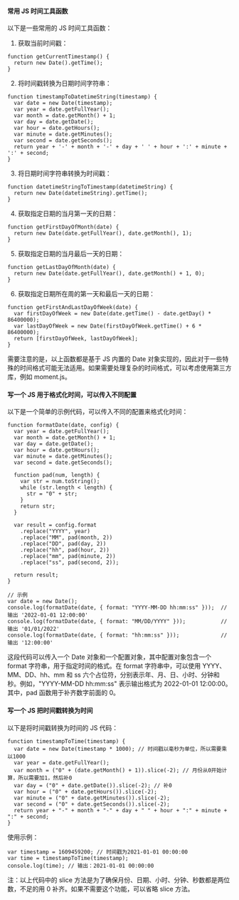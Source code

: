 #### 常用 JS 时间工具函数

以下是一些常用的 JS 时间工具函数：

1. 获取当前时间戳：

```
function getCurrentTimestamp() {
  return new Date().getTime();
}
```

2. 将时间戳转换为日期时间字符串：

```
function timestampToDatetimeString(timestamp) {
  var date = new Date(timestamp);
  var year = date.getFullYear();
  var month = date.getMonth() + 1;
  var day = date.getDate();
  var hour = date.getHours();
  var minute = date.getMinutes();
  var second = date.getSeconds();
  return year + '-' + month + '-' + day + ' ' + hour + ':' + minute + ':' + second;
}
```

3. 将日期时间字符串转换为时间戳：

```
function datetimeStringToTimestamp(datetimeString) {
  return new Date(datetimeString).getTime();
}
```

4. 获取指定日期的当月第一天的日期：

```
function getFirstDayOfMonth(date) {
  return new Date(date.getFullYear(), date.getMonth(), 1);
}
```

5. 获取指定日期的当月最后一天的日期：

```
function getLastDayOfMonth(date) {
  return new Date(date.getFullYear(), date.getMonth() + 1, 0);
}
```

6. 获取指定日期所在周的第一天和最后一天的日期：

```
function getFirstAndLastDayOfWeek(date) {
  var firstDayOfWeek = new Date(date.getTime() - date.getDay() * 86400000);
  var lastDayOfWeek = new Date(firstDayOfWeek.getTime() + 6 * 86400000);
  return [firstDayOfWeek, lastDayOfWeek];
}
```

需要注意的是，以上函数都是基于 JS 内置的 Date 对象实现的，因此对于一些特殊的时间格式可能无法适用。如果需要处理复杂的时间格式，可以考虑使用第三方库，例如 moment.js。

#### 写一个 JS 用于格式化时间，可以传入不同配置

以下是一个简单的示例代码，可以传入不同的配置来格式化时间：

```
function formatDate(date, config) {
  var year = date.getFullYear();
  var month = date.getMonth() + 1;
  var day = date.getDate();
  var hour = date.getHours();
  var minute = date.getMinutes();
  var second = date.getSeconds();

  function pad(num, length) {
    var str = num.toString();
    while (str.length < length) {
      str = "0" + str;
    }
    return str;
  }

  var result = config.format
    .replace("YYYY", year)
    .replace("MM", pad(month, 2))
    .replace("DD", pad(day, 2))
    .replace("hh", pad(hour, 2))
    .replace("mm", pad(minute, 2))
    .replace("ss", pad(second, 2));

  return result;
}

// 示例
var date = new Date();
console.log(formatDate(date, { format: "YYYY-MM-DD hh:mm:ss" }));  // 输出 '2022-01-01 12:00:00'
console.log(formatDate(date, { format: "MM/DD/YYYY" }));           // 输出 '01/01/2022'
console.log(formatDate(date, { format: "hh:mm:ss" }));             // 输出 '12:00:00'
```

这段代码可以传入一个 Date 对象和一个配置对象，其中配置对象包含一个 format 字符串，用于指定时间的格式。在 format 字符串中，可以使用 YYYY、MM、DD、hh、mm 和 ss 六个占位符，分别表示年、月、日、小时、分钟和秒。例如，"YYYY-MM-DD hh:mm:ss" 表示输出格式为 2022-01-01 12:00:00。其中，pad 函数用于补齐数字前面的 0。

#### 写一个 JS 把时间戳转换为时间

以下是将时间戳转换为时间的 JS 代码：

```
function timestampToTime(timestamp) {
  var date = new Date(timestamp * 1000); // 时间戳以毫秒为单位，所以需要乘以1000
  var year = date.getFullYear();
  var month = ("0" + (date.getMonth() + 1)).slice(-2); // 月份从0开始计算，所以需要加1，然后补0
  var day = ("0" + date.getDate()).slice(-2); // 补0
  var hour = ("0" + date.getHours()).slice(-2);
  var minute = ("0" + date.getMinutes()).slice(-2);
  var second = ("0" + date.getSeconds()).slice(-2);
  return year + "-" + month + "-" + day + " " + hour + ":" + minute + ":" + second;
}
```

使用示例：

```
var timestamp = 1609459200; // 时间戳为2021-01-01 00:00:00
var time = timestampToTime(timestamp);
console.log(time); // 输出：2021-01-01 00:00:00
```

注：以上代码中的 slice 方法是为了确保月份、日期、小时、分钟、秒数都是两位数，不足的用 0 补齐。如果不需要这个功能，可以省略 slice 方法。
